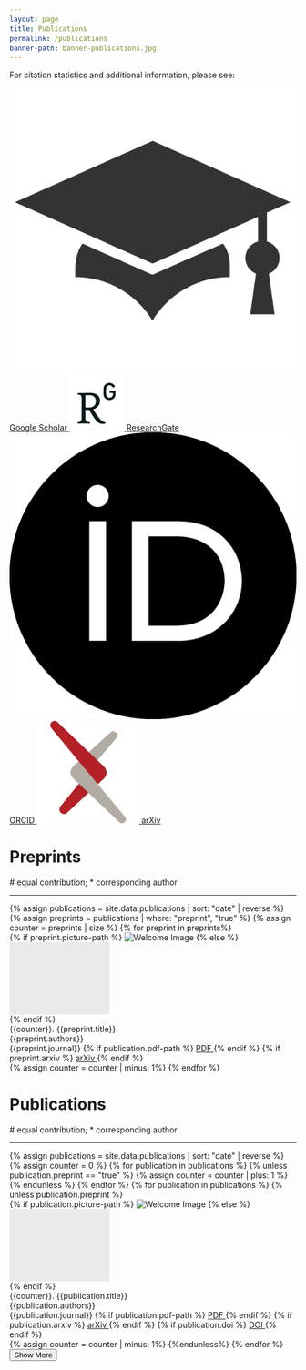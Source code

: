 ```yaml
---
layout: page
title: Publications
permalink: /publications
banner-path: banner-publications.jpg
---
```




<!--More information logos-->
<div class="publications-additional-info">
  <p>For citation statistics and additional information, please see:</p>
  <div class="publications-logos">
    <a href="https://scholar.google.com/citations?user=f73__XkAAAAJ&hl=en&oi=ao" class="logo-link" target="_blank" rel="noopener noreferrer">
      <img src="assets/icons/google_logo.png" alt="Google Scholar Logo" class="logo">
      <span class="logo-name">Google Scholar</span>
    </a>
    <a href="https://www.researchgate.net/profile/Qisi-Wang" class="logo-link" target="_blank" rel="noopener noreferrer">
      <img src="assets/icons/researchgate_logo.png" alt="ResearchGate Logo" class="logo">
      <span class="logo-name">ResearchGate</span>
    </a>
    <a href="https://orcid.org/0000-0002-8741-7559" class="logo-link" target="_blank" rel="noopener noreferrer">
      <img src="assets/icons/orcid_logo.png" alt="ORCID Logo" class="logo">
      <span class="logo-name">ORCID</span>
    </a>
    <a href="https://arxiv.org/a/wang_q_9.html" class="logo-link" target="_blank" rel="noopener noreferrer">
      <img src="assets/icons/arxiv_logo.png" alt="arXiv Logo" class="logo">
      <span class="logo-name">arXiv</span>
    </a>
  </div>
</div>
<!---->
<div class="medium-divider"></div>
<div class="medium-divider">
<h1> Preprints </h1>
<p># equal contribution; * corresponding author</p>
</div>
<hr>
<div class="publication-container"> 
  <div class="publications">
    {% assign publications = site.data.publications | sort: "date" | reverse %}
    {% assign preprints = publications | where: "preprint", "true" %}
    {% assign counter = preprints | size %}
    {% for preprint in preprints%}
    <div class="publication-preprint">
        <div class="publication-picture">
        {% if preprint.picture-path %}
            <img src="../assets/publications_pictures/{{preprint.picture-path}}" alt="Welcome Image">
        {% else %}
            <div style="width: 176px; height: 127px; background-color:#eaeaea;"> </div>
        {% endif %}
        </div>
        <div class="publication-info">
            <div class="title">
              {{counter}}. {{preprint.title}}
            </div>
            <div class="authors">
                {{preprint.authors}}
            </div>
            <div class="journal">{{preprint.journal}}
              {% if publication.pdf-path %}
                <a class = "publication-button" href="../assets/{{preprint.pdf-path}}" target="_blank" rel="noopener noreferrer"> 
                PDF
                </a>
              {% endif %}
              {% if preprint.arxiv %}
                <a class = "publication-button" href="{{preprint.arxiv}}" target="_blank" rel="noopener noreferrer"> 
                arXiv
                </a>
              {% endif %}
            </div>
        </div>
    </div>
    {% assign counter = counter | minus: 1%}
    {% endfor %}
  </div>
</div>




<div class="large-divider"></div>
<div class="medium-divider">
<h1> Publications </h1>
<p># equal contribution; * corresponding author</p>
</div>
<hr>

<div class="publication-container"> 
  <div class="publications">
    {% assign publications = site.data.publications | sort: "date" | reverse %}
    <!-- set counter -->
    {% assign counter = 0 %}
    {% for publication in publications %}
      {% unless publication.preprint == "true" %}
        {% assign counter = counter | plus: 1 %}
      {% endunless %}
    {% endfor %}
    <!--set counter -->
    {% for publication in publications %}
    {% unless publication.preprint  %}
    <div class="publication">
        <div class="publication-picture">
          {% if publication.picture-path %}
              <img src="../assets/publications_pictures/{{publication.picture-path}}" alt="Welcome Image">
          {% else %}
              <div style="width: 176px; height: 127px; background-color:#eaeaea;"> </div>
          {% endif %}
        </div>
        <div class="publication-info">
            <div class="title">
              {{counter}}. {{publication.title}}
            </div>
            <div class="authors">
                {{publication.authors}}
            </div>
            <div class="journal">{{publication.journal}}
              {% if publication.pdf-path %}
                <a class = "publication-button" href="../assets/{{publication.pdf-path}}" target="_blank" rel="noopener noreferrer"> 
                PDF
                </a>
              {% endif %}
              {% if publication.arxiv %}
                <a class = "publication-button" href="{{publication.arxiv}}" target="_blank" rel="noopener noreferrer"> 
                arXiv
                </a>
              {% endif %}
              {% if publication.doi %}
                <a class = "publication-button" href="{{publication.doi}}" target="_blank" rel="noopener noreferrer"> 
                DOI
                </a>
              {% endif %}
            </div>
        </div>
    </div>
    {% assign counter = counter | minus: 1%}
    {%endunless%}
    {% endfor %}
    <button id="show-more">Show More</button>
  </div>
</div>



<script>
  // Get all the publications and the 'Show More' button
  const publications = document.querySelectorAll('.publication');
  const showMoreBtn = document.getElementById('show-more');
  let currentMax = 20;
  let moreLoad = 20;

  // Function to initially hide all publications except the first 10
  const initialHide = () => {
    publications.forEach((pub, index) => {
      if (index >= currentMax) {
        pub.style.display = 'none';
      }
    });
  };

  // Call the function to hide publications on initial load
  initialHide();

  // Function to show more publications
  const showMore = () => {
    let newMax = currentMax + moreLoad;
    publications.forEach((pub, index) => {
      if (index < newMax && index >= currentMax) {
        pub.style.display = 'flex';
      }
    });
    currentMax = newMax;

    // Hide the 'Show More' button if all publications are visible
    if (currentMax >= publications.length) {
      showMoreBtn.style.display = 'none';
    }
  };

  // Event listener for the 'Show More' button
  showMoreBtn.addEventListener('click', showMore);
</script>
